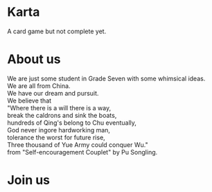 # Karta
A card game but not complete yet.

# About us
We are just some student in Grade Seven with some whimsical ideas.\
We are all from China.\
We have our dream and pursuit.\
We believe that \
"Where there is a will there is a way,\
break the caldrons and sink the boats, \
hundreds of Qing's belong to Chu eventually, \
God never ingore hardworking man, \
tolerance the worst for future rise, \
Three thousand of Yue Army could conquer Wu." \
from "Self-encouragement Couplet" by Pu Songling.
# Join us
